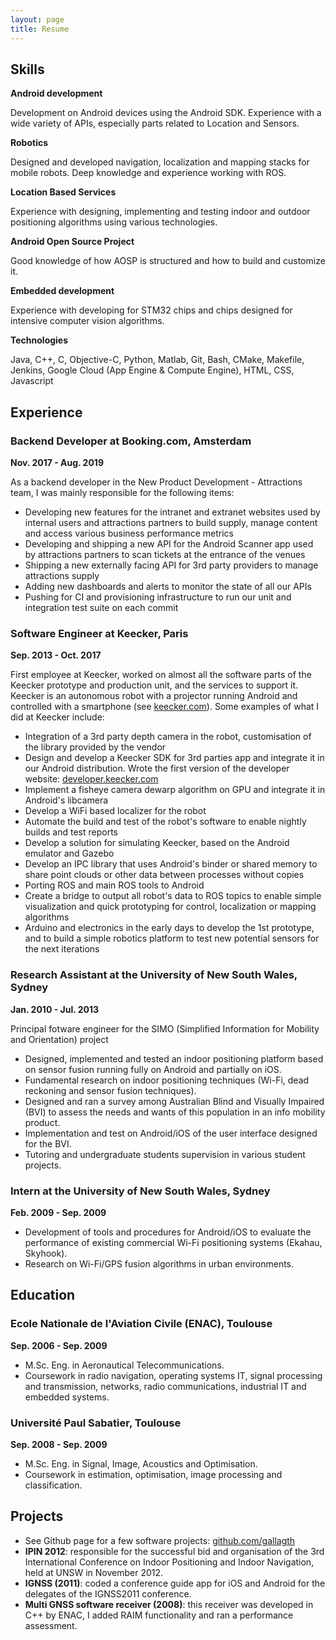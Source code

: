 ```yaml
---
layout: page
title: Resume
---
```


## Skills

**Android development**

Development on Android devices using the Android SDK. Experience with a wide variety of APIs, especially parts related to Location and Sensors.

**Robotics**

Designed and developed navigation, localization and mapping stacks for mobile robots. Deep knowledge and experience working with ROS.

**Location Based Services**

Experience with designing, implementing and testing indoor and outdoor positioning algorithms using various technologies.

**Android Open Source Project**

Good knowledge of how AOSP is structured and how to build and customize it.

**Embedded development**

Experience with developing for STM32 chips and chips designed for intensive computer vision algorithms.

**Technologies**

Java, C++, C, Objective-C, Python, Matlab, Git, Bash, CMake, Makefile, Jenkins, Google Cloud (App Engine & Compute Engine), HTML, CSS, Javascript

## Experience

### Backend Developer at Booking.com, Amsterdam
**Nov. 2017 - Aug. 2019**

As a backend developer in the New Product Development - Attractions team, I was mainly responsible for the following items:

+ Developing new features for the intranet and extranet websites used by internal users and attractions partners to build supply, manage content and access various business performance metrics
+ Developing and shipping a new API for the Android Scanner app used by attractions partners to scan tickets at the entrance of the venues
+ Shipping a new externally facing API for 3rd party providers to manage attractions supply
+ Adding new dashboards and alerts to monitor the state of all our APIs
+ Pushing for CI and provisioning infrastructure to run our unit and integration test suite on each commit

### Software Engineer at Keecker, Paris
**Sep. 2013 - Oct. 2017**

First employee at Keecker, worked on almost all the software parts of the Keecker prototype and production unit, and the services to support it. Keecker is an autonomous robot with a projector running Android and controlled with a smartphone (see [keecker.com](http://www.keecker.com)). Some examples of what I did at Keecker include:</p>

+ Integration of a 3rd party depth camera in the robot, customisation of the library provided by the vendor
+ Design and develop a Keecker SDK for 3rd parties app and integrate it in our Android distribution. Wrote the first version of the developer website: [developer.keecker.com](http://www.developer.keecker.com)
+ Implement a fisheye camera dewarp algorithm on GPU and integrate it in Android's libcamera
+ Develop a WiFi based localizer for the robot
+ Automate the build and test of the robot's software to enable nightly builds and test reports
+ Develop a solution for simulating Keecker, based on the Android emulator and Gazebo
+ Develop an IPC library that uses Android's binder or shared memory to share point clouds or other data between processes without copies
+ Porting ROS and main ROS tools to Android
+ Create a bridge to output all robot's data to ROS topics to enable simple visualization and quick prototyping for control, localization or mapping algorithms
+ Arduino and electronics in the early days to develop the 1st prototype, and to build a simple robotics platform to test new potential sensors for the next iterations

### Research Assistant at the University of New South Wales, Sydney
**Jan. 2010 - Jul. 2013**

Principal fotware engineer for the SIMO (Simplified Information for Mobility and Orientation) project

+ Designed, implemented and tested an indoor positioning platform based on sensor
fusion running fully on Android and partially on iOS.
+ Fundamental research on indoor positioning techniques (Wi-Fi, dead reckoning and
sensor fusion techniques).
+ Designed and ran a survey among Australian Blind and Visually Impaired (BVI) to assess
the needs and wants of this population in an info mobility product.
+ Implementation and test on Android/iOS of the user interface designed for the BVI.
+ Tutoring and undergraduate students supervision in various student projects.

### Intern at the University of New South Wales, Sydney
**Feb. 2009 - Sep. 2009**

+ Development of tools and procedures for Android/iOS to evaluate the performance
 of existing commercial Wi-Fi positioning systems (Ekahau, Skyhook).
+ Research on Wi-Fi/GPS fusion algorithms in urban environments.

## Education

### Ecole Nationale de l'Aviation Civile (ENAC), Toulouse
**Sep. 2006 - Sep. 2009**

+ M.Sc. Eng. in Aeronautical Telecommunications.
+ Coursework in radio navigation, operating systems IT, signal processing and
transmission, networks, radio communications, industrial IT and embedded systems.

### Université Paul Sabatier, Toulouse
**Sep. 2008 - Sep. 2009**

+ M.Sc. Eng. in Signal, Image, Acoustics and Optimisation.
+ Coursework in estimation, optimisation, image processing and classification.

## Projects

+ See Github page for a few software projects: [github.com/gallagth](https://github.com/gallagth)
+ **IPIN 2012**: responsible for the successful bid and organisation of the 3rd International Conference on Indoor Positioning and Indoor Navigation, held at UNSW in November 2012.
+ **IGNSS (2011)**: coded a conference guide app for iOS and Android for the delegates of the IGNSS2011 conference.
+ **Multi GNSS software receiver (2008)**: this receiver was developed in C++ by ENAC, I added RAIM functionality and ran a performance assessment.
